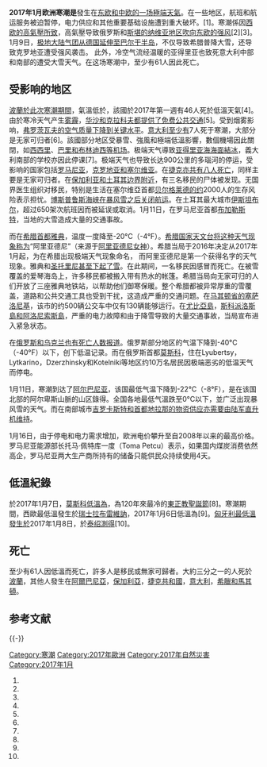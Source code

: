 **2017年1月欧洲寒潮是**發生在[东欧和](../Page/东欧.md "wikilink")[中欧的一场](https://zh.wikipedia.org/wiki/中欧 "wikilink")[極端天氣](../Page/極端天氣.md "wikilink")。在一些地区，航班和航运服务被迫暂停，电力供应和其他重要基础设施遭到重大破坏。\[1\]。寒潮係因[西欧的](../Page/西欧.md "wikilink")[高氣壓所致](https://zh.wikipedia.org/wiki/高氣壓 "wikilink")，高氣壓导致俄罗斯和[斯堪的纳维亚地区吹向东欧的强风](../Page/斯堪的纳维亚.md "wikilink")\[2\]\[3\]。1月9日，[极地大陆气团从德国延伸至巴尔干半岛](https://zh.wikipedia.org/wiki/极地大陆气团 "wikilink")，不仅导致希腊普降大雪，还导致克罗地亚遭受强风袭击。
此外，冷空气流经温暖的亚得里亚也致死意大利中部和南部的遭受大雪天气。在这场寒潮中，至少有61人因此死亡。

## 受影响的地区

[波蘭於此次寒潮期間](https://zh.wikipedia.org/wiki/波蘭 "wikilink")，氣溫低於，該國於2017年第一週有46人死於低溫天氣\[4\]。由於寒冷天气产生[雾霾](https://zh.wikipedia.org/wiki/雾霾 "wikilink")，[华沙和](../Page/华沙.md "wikilink")[克拉科夫都提供了免费公共交通](../Page/克拉科夫.md "wikilink")\[5\]。受到烟雾影响，[弗罗茨瓦夫的空气质量下降到关键水平](../Page/弗罗茨瓦夫.md "wikilink")。[意大利至少有](../Page/意大利.md "wikilink")7人死于寒潮，大部分是无家可归者\[6\]。該國部分地区受暴雪、強風和極端低溫影響，數個機場因此關閉，如[西西里](../Page/西西里岛.md "wikilink")、[巴里和](../Page/巴里.md "wikilink")[布林迪西等机场](../Page/布林迪西.md "wikilink")。极端天气導致[亚得里亚海海面結冰](../Page/亚得里亚海.md "wikilink")，義大利南部的学校亦因此停课\[7\]。极端天气也导致长达900公里的多瑙河的停运，受影响的国家包括[罗马尼亚](https://zh.wikipedia.org/wiki/罗马尼亚 "wikilink")，[克罗地亚和](../Page/克罗地亚.md "wikilink")[塞尔维亚](../Page/塞尔维亚.md "wikilink")。在[捷克亦共有八人死亡](../Page/捷克.md "wikilink")，同样主要是无家可归者。在[保加利亚和](https://zh.wikipedia.org/wiki/保加利亚 "wikilink")[土耳其边界附近](../Page/土耳其.md "wikilink")，有三名移民的尸体被发现。无国界医生组织对移民，特别是生活在塞尔维亞首都[贝尔格莱德的约](../Page/贝尔格莱德.md "wikilink")2000人的生存风险表示担忧。[博斯普鲁斯海峡在暴风雪之后关闭航运](https://zh.wikipedia.org/wiki/博斯普鲁斯海峡 "wikilink")。在土耳其最大城市[伊斯坦布尔](https://zh.wikipedia.org/wiki/伊斯坦布尔 "wikilink")，超过650架次航班因而被延误或取消。1月11日，在罗马尼亚首都[布加勒斯特](../Page/布加勒斯特.md "wikilink")，当地的大雪造成大量的交通事故。

而在[希腊首都](../Page/希腊.md "wikilink")[雅典](../Page/雅典.md "wikilink")，温度一度降至-20°C（-4°F）。[希腊国家天文台将这种天气现象称为](https://zh.wikipedia.org/wiki/希腊国家天文台 "wikilink")“阿里亚德尼”（来源于[阿里亚德尼女神](https://zh.wikipedia.org/wiki/阿里亚德尼女神 "wikilink")）。希腊当局于2016年决定从2017年1月起，为在希腊出现极端天气现象命名，
而阿里亚德尼是第一个获得名字的天气现象。雅典和[圣托里尼甚至下起了雪](../Page/圣托里尼.md "wikilink")。在此期间，一名移民因感冒而死亡。在被雪覆盖的爱琴海岛上，许多移民都被搬入带有热水的帐篷。希腊当局向无家可归的人们开放了三座雅典地铁站，以帮助他们御寒保暖。整个希腊都被异常厚重的雪覆盖，道路和公共交通工具也受到干扰，这造成严重的交通问题。在[马其顿省的](https://zh.wikipedia.org/wiki/马其顿省 "wikilink")[塞萨洛尼基](../Page/塞萨洛尼基.md "wikilink")，该市的约500辆公交车中仅有130辆能够运行。在[尤比亞島](https://zh.wikipedia.org/wiki/尤比亞島 "wikilink")，[斯科派洛斯島和](https://zh.wikipedia.org/wiki/斯科派洛斯島 "wikilink")[阿洛尼索斯島](https://zh.wikipedia.org/wiki/阿洛尼索斯島 "wikilink")，严重的电力故障和由于降雪导致的大量交通事故，当局宣布进入紧急状态。

在[俄罗斯和](../Page/俄罗斯.md "wikilink")[乌克兰也有死亡人数报道](../Page/乌克兰.md "wikilink")。俄罗斯部分地区的气温下降到-40°C（-40°F）以下，创下低温记录。而在俄罗斯首都[莫斯科](../Page/莫斯科.md "wikilink")，住在Lyubertsy，Lytkarino，Dzerzhinsky和Kotelniki等地区约10万名居民因极端恶劣的低温天气而停电。

1月11日，寒潮到达了[阿尔巴尼亚](../Page/阿尔巴尼亚.md "wikilink")，该国最低气温下降到-22°C（-8°F），是在该国北部的阿尔卑斯山脈的山区錄得。全国各地最低气溫跌至0°C以下，並广泛出现暴风雪的天气。而在南部城市[吉罗卡斯特和首都](https://zh.wikipedia.org/wiki/吉罗卡斯特 "wikilink")[地拉那的物资供应亦需要由陆军直升机维持](../Page/地拉那.md "wikilink")。

1月16日，由于停电和电力需求增加，欧洲电价攀升至自2008年以来的最高价格。罗马尼亚能源部长托马·佩特库一度（Toma
Petcu）表示，如果国内煤炭消费依然高企，罗马尼亚两大生产商所持有的储备只能供民众持续使用4天。

## 低溫紀錄

於2017年1月7日，[莫斯科低溫為](../Page/莫斯科.md "wikilink")，為120年來最冷的[東正教聖誕節](../Page/圣诞节.md "wikilink")\[8\]。寒潮期間，西歐最低溫發生於[瑞士](https://zh.wikipedia.org/wiki/瑞士 "wikilink")[拉布雷維訥](https://zh.wikipedia.org/wiki/拉布雷維訥 "wikilink")，2017年1月6日低溫為\[9\]。[匈牙利最低溫發生於](../Page/匈牙利.md "wikilink")2017年1月8日，於[泰绍測得](https://zh.wikipedia.org/wiki/泰绍 "wikilink")\[10\]。

## 死亡

至少有61人因低溫而死亡，許多人是移民或無家可歸者。大約三分之一的人死於[波蘭](https://zh.wikipedia.org/wiki/波蘭 "wikilink")，其他人發生在[阿爾巴尼亞](https://zh.wikipedia.org/wiki/阿爾巴尼亞 "wikilink")，[保加利亞](https://zh.wikipedia.org/wiki/保加利亞 "wikilink")，[捷克共和國](https://zh.wikipedia.org/wiki/捷克共和國 "wikilink")，[意大利](../Page/意大利.md "wikilink")，[希臘和](https://zh.wikipedia.org/wiki/希臘 "wikilink")[馬其頓](../Page/馬其頓.md "wikilink")。

## 参考文献

{{-}}

[Category:寒潮](https://zh.wikipedia.org/wiki/Category:寒潮 "wikilink")
[Category:2017年歐洲](https://zh.wikipedia.org/wiki/Category:2017年歐洲 "wikilink")
[Category:2017年自然災害](https://zh.wikipedia.org/wiki/Category:2017年自然災害 "wikilink")
[Category:2017年1月](https://zh.wikipedia.org/wiki/Category:2017年1月 "wikilink")

1.

2.

3.
4.

5.

6.
7.

8.
9.

10.